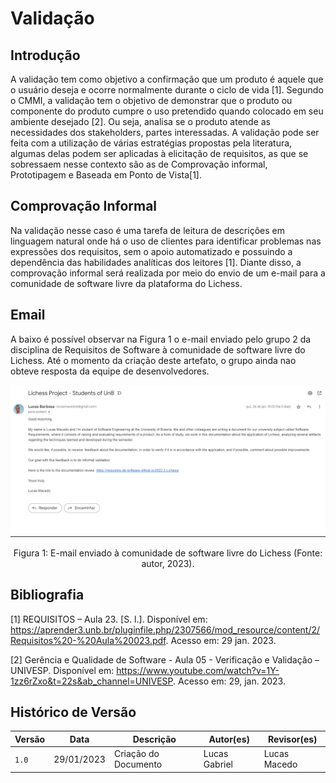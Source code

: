 # Validação

## Introdução
A validação tem como objetivo a confirmação que um produto é aquele que o usuário deseja e ocorre normalmente durante o ciclo de vida [1]. Segundo o CMMI, a validação tem o objetivo de demonstrar que o produto ou componente do produto cumpre o uso pretendido quando colocado em seu ambiente desejado [2]. Ou seja, analisa se o produto atende as necessidades dos stakeholders, partes interessadas. A validação pode ser feita com a utilização de várias estratégias propostas pela literatura, algumas delas podem ser aplicadas à elicitação de requisitos, as que se sobressaem nesse contexto são as de Comprovação informal, Prototipagem e Baseada em Ponto de Vista[1].

## Comprovação Informal
Na validação nesse caso é uma tarefa de leitura de descrições em linguagem natural onde há o uso de clientes para identificar problemas nas expressões dos requisitos, sem o apoio automatizado e possuindo a dependência das habilidades analíticas dos leitores [1]. Diante disso, a comprovação informal será realizada por meio do envio de um e-mail para a comunidade de software livre da plataforma do Lichess.

## Email 

A baixo é possível observar na Figura 1 o e-mail enviado pelo grupo 2 da disciplina de Requisitos de Software à comunidade de software livre do Lichess. Até o momento da criação deste artefato, o grupo ainda nao obteve resposta da equipe de desenvolvedores.

![imagem 1](./imgs/validacao.png)
<div style="text-align: center">
<p> Figura 1: E-mail enviado à comunidade de software livre do Lichess (Fonte: autor, 2023).</p>
</div>

<!--
![imagem 2](LINK PARA A IMAGEM2)
<div style="text-align: center">
<p> Figura 2: E-mail de resposta recebido pela equipe advindo da comunidade de software livre do Lichess (Fonte: autor, 2023).</p>
</div>
 -->


## Bibliografia

[1] REQUISITOS – Aula 23. [S. l.]. Disponível em: https://aprender3.unb.br/pluginfile.php/2307566/mod_resource/content/2/Requisitos%20-%20Aula%20023.pdf. Acesso em: 29 jan. 2023.

[2] Gerência e Qualidade de Software - Aula 05 - Verificação e Validação – UNIVESP. Disponível em: https://www.youtube.com/watch?v=1Y-1zz6rZxo&t=22s&ab_channel=UNIVESP. Acesso em: 29, jan. 2023.

## Histórico de Versão

| Versão | Data       | Descrição            | Autor(es)     | Revisor(es) |
| ------ | ---------- | -------------------- | ------------- | ----------- |
| `1.0`  | 29/01/2023 | Criação do Documento | Lucas Gabriel |  Lucas Macedo           |
